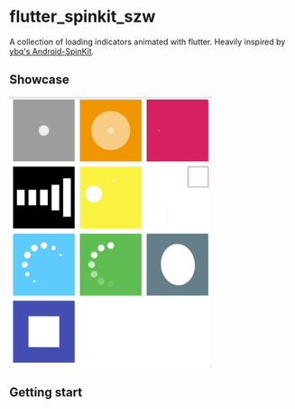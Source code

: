 # flutter_spinkit_szw

A collection of loading indicators animated with flutter. Heavily inspired by [ybq's Android-SpinKit](https://github.com/ybq/Android-SpinKit).

## Showcase
<img src="https://raw.githubusercontent.com/songzhw/flutter_spinkit_szw/master/art/loadings.gif">

## Getting start
